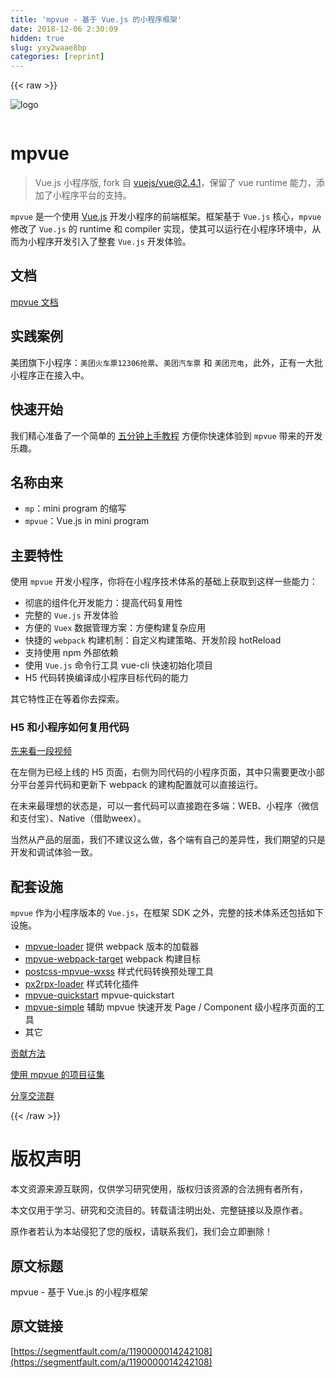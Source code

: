 ```yaml
---
title: 'mpvue - 基于 Vue.js 的小程序框架' 
date: 2018-12-06 2:30:09
hidden: true
slug: yxy2waae8bp
categories: [reprint]
---
```


{{< raw >}}

                    
<p><span class="img-wrap"><img data-src="/img/remote/1460000014242113?w=460&amp;h=460" src="https://static.alili.tech/img/remote/1460000014242113?w=460&amp;h=460" alt="logo" title="logo" style="cursor: pointer; display: inline;"></span></p>
<p><span class="img-wrap"><img data-src="/img/remote/1460000014242114" src="https://static.alili.tech/img/remote/1460000014242114" alt="" title="" style="cursor: pointer; display: inline;"></span><span class="img-wrap"><img data-src="/img/remote/1460000014242115" src="https://static.alili.tech/img/remote/1460000014242115" alt="" title="" style="cursor: pointer; display: inline;"></span></p>
<h1 id="articleHeader0">mpvue</h1>
<blockquote>Vue.js 小程序版, fork 自 <a href="https://github.com/vuejs/vue" rel="nofollow noreferrer" target="_blank">vuejs/vue@2.4.1</a>，保留了 vue runtime 能力，添加了小程序平台的支持。</blockquote>
<p><code>mpvue</code> 是一个使用 <a href="https://vuejs.org" rel="nofollow noreferrer" target="_blank">Vue.js</a> 开发小程序的前端框架。框架基于 <code>Vue.js</code> 核心，<code>mpvue</code> 修改了 <code>Vue.js</code> 的 runtime 和 compiler 实现，使其可以运行在小程序环境中，从而为小程序开发引入了整套 <code>Vue.js</code> 开发体验。</p>
<h2 id="articleHeader1">文档</h2>
<p><a href="http://mpvue.com" rel="nofollow noreferrer" target="_blank">mpvue 文档</a></p>
<h2 id="articleHeader2">实践案例</h2>
<p>美团旗下小程序：<code>美团火车票12306抢票</code>、<code>美团汽车票</code> 和 <code>美团充电</code>，此外，正有一大批小程序正在接入中。</p>
<h2 id="articleHeader3">快速开始</h2>
<p>我们精心准备了一个简单的 <a href="http://mpvue.com/mpvue/quickstart" rel="nofollow noreferrer" target="_blank">五分钟上手教程</a> 方便你快速体验到 <code>mpvue</code> 带来的开发乐趣。</p>
<h2 id="articleHeader4">名称由来</h2>
<ul>
<li>
<code>mp</code>：mini program 的缩写</li>
<li>
<code>mpvue</code>：Vue.js in mini program</li>
</ul>
<h2 id="articleHeader5">主要特性</h2>
<p>使用 <code>mpvue</code> 开发小程序，你将在小程序技术体系的基础上获取到这样一些能力：</p>
<ul>
<li>彻底的组件化开发能力：提高代码复用性</li>
<li>完整的 <code>Vue.js</code> 开发体验</li>
<li>方便的 <code>Vuex</code> 数据管理方案：方便构建复杂应用</li>
<li>快捷的 <code>webpack</code> 构建机制：自定义构建策略、开发阶段 hotReload</li>
<li>支持使用 npm 外部依赖</li>
<li>使用 <code>Vue.js</code> 命令行工具 vue-cli 快速初始化项目</li>
<li>H5 代码转换编译成小程序目标代码的能力</li>
</ul>
<p>其它特性正在等着你去探索。</p>
<h3 id="articleHeader6">H5 和小程序如何复用代码</h3>
<p><a href="http://mpvue.com/assets/20170810-022809-HD.mp4" rel="nofollow noreferrer" target="_blank">先来看一段视频</a></p>
<p>在左侧为已经上线的 H5 页面，右侧为同代码的小程序页面，其中只需要更改小部分平台差异代码和更新下 webpack 的建构配置就可以直接运行。</p>
<p>在未来最理想的状态是，可以一套代码可以直接跑在多端：WEB、小程序（微信和支付宝）、Native（借助weex）。</p>
<p>当然从产品的层面，我们不建议这么做，各个端有自己的差异性，我们期望的只是开发和调试体验一致。</p>
<h2 id="articleHeader7">配套设施</h2>
<p><code>mpvue</code> 作为小程序版本的 <code>Vue.js</code>，在框架 SDK 之外，完整的技术体系还包括如下设施。</p>
<ul>
<li>
<a href="http://mpvue.com/build/mpvue-loader" rel="nofollow noreferrer" target="_blank">mpvue-loader</a> 提供 webpack 版本的加载器</li>
<li>
<a href="http://mpvue.com/build/mpvue-webpack-target" rel="nofollow noreferrer" target="_blank">mpvue-webpack-target</a> webpack 构建目标</li>
<li>
<a href="http://mpvue.com/build/postcss-mpvue-wxss" rel="nofollow noreferrer" target="_blank">postcss-mpvue-wxss</a> 样式代码转换预处理工具</li>
<li>
<a href="http://mpvue.com/build/px2rpx-loader" rel="nofollow noreferrer" target="_blank">px2rpx-loader</a> 样式转化插件</li>
<li>
<a href="http://mpvue.com/mpvue/quickstart" rel="nofollow noreferrer" target="_blank">mpvue-quickstart</a> mpvue-quickstart</li>
<li>
<a href="http://mpvue.com/mpvue/simple" rel="nofollow noreferrer" target="_blank">mpvue-simple</a> 辅助 mpvue 快速开发 Page / Component 级小程序页面的工具</li>
<li>其它</li>
</ul>
<p><a href="https://github.com/Meituan-Dianping/mpvue/.github/CONTRIBUTING.md" rel="nofollow noreferrer" target="_blank">贡献方法</a></p>
<p><a href="https://github.com/Meituan-Dianping/mpvue/issues/21" rel="nofollow noreferrer" target="_blank">使用 mpvue 的项目征集</a></p>
<p><a href="https://github.com/Meituan-Dianping/mpvue/issues/14" rel="nofollow noreferrer" target="_blank">分享交流群</a></p>

                
{{< /raw >}}

# 版权声明
本文资源来源互联网，仅供学习研究使用，版权归该资源的合法拥有者所有，

本文仅用于学习、研究和交流目的。转载请注明出处、完整链接以及原作者。

原作者若认为本站侵犯了您的版权，请联系我们，我们会立即删除！

## 原文标题
mpvue - 基于 Vue.js 的小程序框架

## 原文链接
[https://segmentfault.com/a/1190000014242108](https://segmentfault.com/a/1190000014242108)


